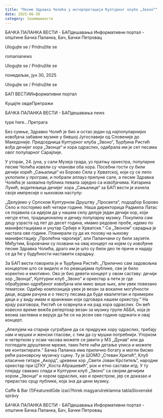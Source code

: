 ```yaml
---
title: "Песме Здравка Чолића у интерпретацији Културног клуба „Звоно“"
date: 2025-06-30
category: Занимљивости
---
```


БАЧКА ПАЛАНКА ВЕСТИ - БАПдешавања Информативни портал - општине Бачка Паланка, Бач, Бачки Петровац

Ulogujte se / Pridružite se

romanianews

Ulogujte se / Pridružite se

понедељак, јун 30, 2025

Ulogujte se / Pridružite se

БАП ВЕСТИИнформативни портал

Куцајте овдеПретражи

БАЧКА ПАЛАНКА ВЕСТИ - БАПдешавања news

type here...Претрага

Без сумње, Здравко Чолић је био и остао један од најпопуларнијих извођача забавне музике у бившој Југославији од Словеније до Македоније. Председница Културног клуба „Звоно“, Ђурђина Ристић вођа дечијег хора „Звонце“ и хора одраслих, одабрала им је сет песама овог популарног Сарајлије.

У уторак, 24. јуна, у сали Музеја града, уз пратњу оркестра, популарне песме Чолића извели су чланови оба хора. Посебни гости су били дечији хорић „Сањалице“ из Борово Села у Хрватској, који су се лепо уклопили у програм, и побрали аплауз препуне сале, а песме Здравка Чолића је захвална публика певала заједно са извођачима.
Катарина Лукић, водитељица дечијег хора „Сањалице“ за БАП вести је изнела своје импресије о њиховом наступу:



„Делујемо у Српском Културном Друштву „Просвета“, пододбор Борово Село и постојимо већ четири године. Наша директорица Радмила Латас се појавила са идејом да у нашем селу делује један дечији хор, који негује етно, традиционалну и дечију популарну музику. Покупила сам децу узраста од пет до десет година, имамо редовне пробе, идемо по манифестацијама и унутар Србије и Хрватске.“
Са „Звоном“ сарадња је настала ове године. Планирали су да их позову на њихову манифестацију „Пролећна чаролија“, али Паланчани су били заузети. Међутим, Боровчани су позвани на овај концерт на којем су извођене песме Здравка Чолића, драго им је што су били део те приче и надају се да ће у будућности наставити сарадњу.


За БАП вести говорила је и Ђурђина Ристић:
„Прилично сам задовољна концертом што се видело и по реакцијама публике, све је било коректно и емотивно. Ово је био девети концерт у овом саставу: дечији хор „Звонце“, Културни клуб „Звоно“ и оркестар а пети је где обрађујемо одређеног извођача или микс више њих, али увек повезано тематски. Одабир композиција увек је везан за вокалне могућности деце, водим рачуна и о тексту песама да буде квалитетан и примерен деци а у виду имам и аранжман који одговара нашем оркестру.“
На крају разговора, Ристић се осврнула и на рад хора одраслих. Он већ извесно време вежба репертоар везан за музику групе АББА, која је веома захтевна и верује да ће се на јесен ове године одржати и овај концерт.












„Апелујем на старије суграђане да се придруже хору одраслих, требају нам и мушки и женски гласови, с тим да су мушки потребнији. Уторком и четвртком у осам часова можете се јавити у МЗ „Дунав“ или да погледате друштвене мреже, тамо ћете наћи детаље уписа и можете ме контактирати.“
Бачка Паланка има прилично богату и могли бисмо рећи разноврсну музичку сцену. Ту је ШОМО „Стеван Хритић“, Клуб класичне гитаре „Акорд“, црквени хор „Свети Јован Крститељ“, народни оркестар при ЦТКУ „Коста Абрашевић“, рок и етно састави итд. У ту плејаду свакако спада и Културни клуб „Звоно“ са својим дечијим хором „Звонце“ и хором одраслих, као и оркестром, јер се доказао и прирастао срцу публике, која зна да цени музику.

Caffe & Bar (1)FeaturedGde izaći?hírek magyarulreklamna tablaSlovenské správy

БАЧКА ПАЛАНКА ВЕСТИ - БАПдешавања Информативни портал - општине Бачка Паланка, Бач, Бачки Петровац

